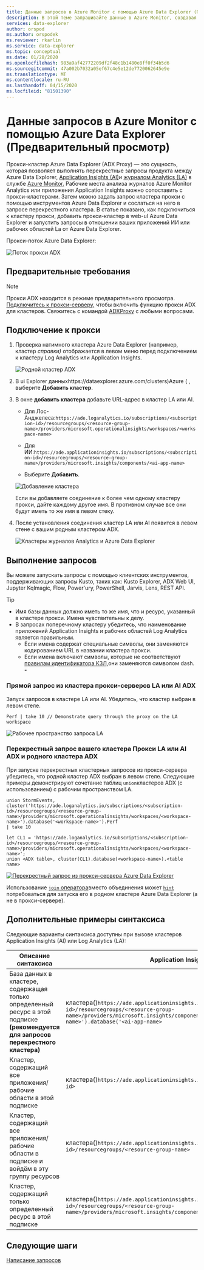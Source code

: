 ```yaml
---
title: Данные запросов в Azure Monitor с помощью Azure Data Explorer (Предварительный просмотр)
description: В этой теме запрашивайте данные в Azure Monitor, создавая прокси-сервер Azure Data Explorer для перекрестных запросов с помощью application Insights и Log Analytics
services: data-explorer
author: orspod
ms.author: orspodek
ms.reviewer: rkarlin
ms.service: data-explorer
ms.topic: conceptual
ms.date: 01/28/2020
ms.openlocfilehash: 983a9af42772209df2f48c1b1480e8ff0f34b5d6
ms.sourcegitcommit: 47a002b7032a05ef67c4e5e12de7720062645e9e
ms.translationtype: MT
ms.contentlocale: ru-RU
ms.lasthandoff: 04/15/2020
ms.locfileid: "81501390"
---
```

# <a name="query-data-in-azure-monitor-using-azure-data-explorer-preview"></a>Данные запросов в Azure Monitor с помощью Azure Data Explorer (Предварительный просмотр)

Прокси-кластер Azure Data Explorer (ADX Proxy) — это сущность, которая позволяет выполнять перекрестные запросы продукта между Azure Data Explorer, [Application Insights (AI)](/azure/azure-monitor/app/app-insights-overview)и [журналом Analytics (LA)](/azure/azure-monitor/platform/data-platform-logs) в службе [Azure Monitor.](/azure/azure-monitor/) Рабочие места анализа журналов Azure Monitor Analytics или приложения Application Insights можно сопоставить с прокси-кластерами. Затем можно задать запрос кластера прокси с помощью инструментов Azure Data Explorer и сослаться на него в запросе перекрестного кластера. В статье показано, как подключиться к кластеру прокси, добавить прокси-кластер в web-uI Azure Data Explorer и запустить запросы в отношении ваших приложений ИИ или рабочих областей La от Azure Data Explorer.

Прокси-поток Azure Data Explorer: 

![Поток прокси ADX](media/adx-proxy/adx-proxy-flow.png)

## <a name="prerequisites"></a>Предварительные требования

> [!NOTE]
> Прокси ADX находится в режиме предварительного просмотра. [Подключитесь к прокси-серверу,](#connect-to-the-proxy) чтобы включить функцию прокси ADX для кластеров. Свяжитесь с командой [ADXProxy](mailto:adxproxy@microsoft.com) с любыми вопросами.

## <a name="connect-to-the-proxy"></a>Подключение к прокси

1. Проверка натимного кластера Azure Data Explorer (например, кластер *справки)* отображается в левом меню перед подключением к кластеру Log Analytics или Application Insights.

    ![Родной кластер ADX](media/adx-proxy/web-ui-help-cluster.png)

1. В ui Explorer данныхhttps://dataexplorer.azure.com/clusters)Azure ( , выберите **Добавить кластер**.

1. В окне **добавить кластера** добавьте URL-адрес в кластер LA или AI. 
    
    * Для Лос-Анджелеса:`https://ade.loganalytics.io/subscriptions/<subscription-id>/resourcegroups/<resource-group-name>/providers/microsoft.operationalinsights/workspaces/<workspace-name>`
    * Для ИИ:`https://ade.applicationinsights.io/subscriptions/<subscription-id>/resourcegroups/<resource-group-name>/providers/microsoft.insights/components/<ai-app-name>`

    * Выберите **Добавить**.

    ![Добавление кластера](media/adx-proxy/add-cluster.png)

    Если вы добавляете соединение к более чем одному кластеру прокси, дайте каждому другое имя. В противном случае все они будут иметь то же имя в левом стеку.

1. После установления соединения кластер LA или AI появится в левом стене с вашим родным кластером ADX. 

    ![Кластеры журналов Analytics и Azure Data Explorer](media/adx-proxy/la-adx-clusters.png)

## <a name="run-queries"></a>Выполнение запросов

Вы можете запускать запросы с помощью клиентских инструментов, поддерживающих запросы Kusto, таких как: Kusto Explorer, ADX Web UI, Jupyter Kqlmagic, Flow, Power'ury, PowerShell, Jarvis, Lens, REST API.

> [!TIP]
> * Имя базы данных должно иметь то же имя, что и ресурс, указанный в кластере прокси. Имена чувствительны к делу.
> * В запросах поперечному кластеру убедитесь, что наименование приложений Application Insights и рабочих областей Log Analytics является правильным.
>     * Если имена содержат специальные символы, они заменяются кодированием URL в названии кластера прокси. 
>     * Если имена включают символы, которые не соответствуют [правилам идентификатора КЗЛ,](kusto/query/schema-entities/entity-names.md)они заменяются символом dash. **-**

### <a name="direct-query-from-your-la-or-ai-adx-proxy-cluster"></a>Прямой запрос из кластера прокси-серверов LA или AI ADX

Запуск запросов в кластере LA или AI. Убедитесь, что кластер выбран в левом стеле. 

```kusto
Perf | take 10 // Demonstrate query through the proxy on the LA workspace
```

![Рабочее пространство запроса LA](media/adx-proxy/query-la.png)

### <a name="cross-query-of-your-la-or-ai-adx-proxy-cluster-and-the-adx-native-cluster"></a>Перекрестный запрос вашего кластера Прокси LA или AI ADX и родного кластера ADX 

При запуске перекрестных кластерных запросов из прокси-сервера убедитесь, что родной кластер ADX выбран в левом стеле. Следующие примеры демонстрируют сочетание таблиц `union`кластеров ADX (с использованием) с рабочим пространством LA.

```kusto
union StormEvents, cluster('https://ade.loganalytics.io/subscriptions/<subscription-id>/resourcegroups/<resource-group-name>/providers/microsoft.operationalinsights/workspaces/<workspace-name>').database('<workspace-name>').Perf
| take 10 
```

```kusto
let CL1 = 'https://ade.loganalytics.io/subscriptions/<subscription-id>/resourcegroups/<resource-group-name>/providers/microsoft.operationalinsights/workspaces/<workspace-name>';
union <ADX table>, cluster(CL1).database(<workspace-name>).<table name>
```

   [![Перекрестный запрос из прокси-сервера Azure Data Explorer](media/adx-proxy/cross-query-adx-proxy.png)](media/adx-proxy/cross-query-adx-proxy.png#lightbox)

Использование [ `join` оператора](kusto/query/joinoperator.md)вместо объединения может [`hint`](kusto/query/joinoperator.md#join-hints) потребоваться для запуска его в родном кластере Azure Data Explorer (а не в прокси-сервере). 

## <a name="additional-syntax-examples"></a>Дополнительные примеры синтаксиса

Следующие варианты синтаксиса доступны при вызове кластеров Application Insights (AI) или Log Analytics (LA):

|Описание синтаксиса  |Application Insights  |Log Analytics  |
|----------------|---------|---------|
| База данных в кластере, содержащая только определенный ресурс в этой подписке **(рекомендуется для запросов перекрестного кластера)** |   кластера()`https://ade.applicationinsights.io/subscriptions/<subscription-id>/resourcegroups/<resource-group-name>/providers/microsoft.insights/components/<ai-app-name>').database('<ai-app-name>` | кластера()`https://ade.loganalytics.io/subscriptions/<subscription-id>/resourcegroups/<resource-group-name>/providers/microsoft.operationalinsights/workspaces/<workspace-name>').database('<workspace-name>`     |
| Кластер, содержащий все приложения/рабочие области в этой подписке    |     кластера()`https://ade.applicationinsights.io/subscriptions/<subscription-id>`    |    кластера()`https://ade.loganalytics.io/subscriptions/<subscription-id>`     |
|Кластер, содержащий все приложения/рабочие области в подписке и войдём в эту группу ресурсов    |   кластера()`https://ade.applicationinsights.io/subscriptions/<subscription-id>/resourcegroups/<resource-group-name>`      |    кластера()`https://ade.loganalytics.io/subscriptions/<subscription-id>/resourcegroups/<resource-group-name>`      |
|Кластер, содержащий только определенный ресурс в этой подписке      |    кластера()`https://ade.applicationinsights.io/subscriptions/<subscription-id>/resourcegroups/<resource-group-name>/providers/microsoft.insights/components/<ai-app-name>`    |  кластера()`https://ade.loganalytics.io/subscriptions/<subscription-id>/resourcegroups/<resource-group-name>/providers/microsoft.operationalinsights/workspaces/<workspace-name>`     |

## <a name="next-steps"></a>Следующие шаги

[Написание запросов](write-queries.md)
